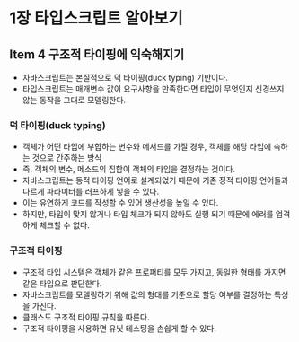 # 1장 타입스크립트 알아보기

## Item 4 구조적 타이핑에 익숙해지기

- 자바스크립트는 본질적으로 덕 타이핑(duck typing) 기반이다.
- 타입스크립트는 매개변수 값이 요구사항을 만족한다면 타입이 무엇인지 신경쓰지 않는 동작을 그대로 모델링한다.

### 덕 타이핑(duck typing)
- 객체가 어떤 타입에 부합하는 변수와 메서드를 가질 경우, 객체를 해당 타입에 속하는 것으로 간주하는 방식
- 즉, 객체의 변수, 메소드의 집합이 객체의 타입을 결정하는 것이다.
- 자바스크립트는 동적 타이핑 언어로 설계되었기 때문에 기존 정적 타이핑 언어들과 다르게 파라미터를 러프하게 넣을 수 있다.
- 이는 유연하게 코드를 작성할 수 있어 생산성을 높일 수 있다.
- 하지만, 타입이 맞지 않거나 타입 체크가 되지 않아도 실행 되기 때문에 에러를 엄격하게 체크할 수 없다.

### 구조적 타이핑
- 구조적 타입 시스템은 객체가 같은 프로퍼티를 모두 가지고, 동일한 형태를 가지면 같은 타입으로 판단한다. 
- 자바스크립트를 모델링하기 위해 값의 형태를 기준으로 할당 여부를 결정하는 특성을 가진다.
- 클래스도 구조적 타이핑 규칙을 따른다.
- 구조적 타이핑을 사용하면 유닛 테스팅을 손쉽게 할 수 있다.